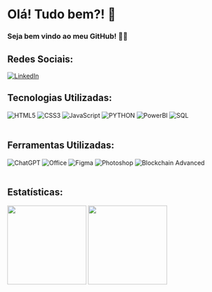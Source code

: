 # Olá! Tudo bem?!  🤙
### Seja bem vindo ao meu GitHub! 👨‍💻

## Redes Sociais:
[![LinkedIn](https://img.shields.io/badge/LinkedIn-0077B5?style=for-the-badge&logo=linkedin&logoColor=white)](https://www.linkedin.com/in/lucas-quintino-69868620b/)

## Tecnologias Utilizadas: 
<div style="display: inline_block">
  <img align="center" alt="HTML5" src="https://img.shields.io/badge/HTML5-E34F26?style=for-the-badge&logo=html5&logoColor=white"/>
  <img align="center" alt="CSS3" src="https://img.shields.io/badge/CSS3-1572B6?style=for-the-badge&logo=css3&logoColor=white"/>
  <img align="center" alt="JavaScript" src="https://img.shields.io/badge/javascript-%23323330.svg?style=for-the-badge&logo=javascript&logoColor=%23F7DF1E"/>
  <img align="center" alt="PYTHON" src="https://img.shields.io/badge/python-3670A0?style=for-the-badge&logo=python&logoColor=ffdd54"/>
  <img align="center" alt="PowerBI" src="https://img.shields.io/badge/power_bi-F2C811?style=for-the-badge&logo=powerbi&logoColor=black"/>
  <img align="center" alt="SQL" src="https://img.shields.io/badge/MySQL-005C84?style=for-the-badge&logo=mysql&logoColor=white"/>
</div><br/>

## Ferramentas Utilizadas:
<div>
  <img align="center" alt="ChatGPT" src="https://img.shields.io/badge/chatGPT-74aa9c?style=for-the-badge&logo=openai&logoColor=white"/>
  <img align="center" alt="Office" src="https://img.shields.io/badge/Microsoft_Office-D83B01?style=for-the-badge&logo=microsoft-office&logoColor=white"/>
  <img align="center" alt="Figma" src="https://img.shields.io/badge/Figma-F24E1E?style=for-the-badge&logo=figma&logoColor=white"/>
  <img align="center" alt="Photoshop" src="https://img.shields.io/badge/Adobe%20Photoshop-31A8FF?style=for-the-badge&logo=Adobe%20Photoshop&logoColor=black"/>
  <img align="center" alt="Blockchain Advanced" src="https://img.shields.io/badge/Bitcoin-000000?style=for-the-badge&logo=bitcoin&logoColor=white"/>
  
</div><br/>

## Estatísticas:
<div>
<img height= "180cm" src="https://github-readme-stats.vercel.app/api?username=QuintinoPro&show_icons=true&theme=merko">
<img height= "180cm" src="https://github-readme-stats.vercel.app/api/top-langs/?username=QuintinoPro&layout=donut">
</div>









